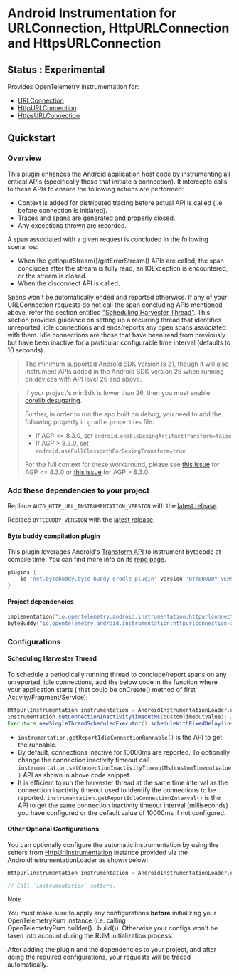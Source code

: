 # Android Instrumentation for URLConnection, HttpURLConnection and HttpsURLConnection

## Status : Experimental

Provides OpenTelemetry instrumentation for:
- [URLConnection](https://developer.android.com/reference/java/net/URLConnection)
- [HttpURLConnection](https://developer.android.com/reference/java/net/HttpURLConnection)
- [HttpsURLConnection](https://developer.android.com/reference/javax/net/ssl/HttpsURLConnection)

## Quickstart

### Overview

This plugin enhances the Android application host code by instrumenting all critical APIs (specifically those that initiate a connection). It intercepts calls to these APIs to ensure the following actions are performed:
- Context is added for distributed tracing before actual API is called (i.e before connection is initiated).
- Traces and spans are generated and properly closed.
- Any exceptions thrown are recorded.

A span associated with a given request is concluded in the following scenarios:
- When the getInputStream()/getErrorStream() APIs are called, the span concludes after the stream is fully read, an IOException is encountered, or the stream is closed.
- When the disconnect API is called.

Spans won't be automatically ended and reported otherwise. If any of your URLConnection requests do not call the span concluding APIs mentioned above, refer the section entitled ["Scheduling Harvester Thread"](#scheduling-harvester-thread). This section provides guidance on setting up a recurring thread that identifies unreported, idle connections and ends/reports any open spans associated with them. Idle connections are those that have been read from previously but have been inactive for a particular configurable time interval (defaults to 10 seconds).

> The minimum supported Android SDK version is 21, though it will also instrument APIs added in the Android SDK version 26 when running on devices with API level 26 and above.

> If your project's minSdk is lower than 26, then you must enable
> [corelib desugaring](https://developer.android.com/studio/write/java8-support#library-desugaring).
>
> Further, in order to run the app built on debug, you need to add the following property in `gradle.properties` file:
> - If AGP <= 8.3.0, set `android.enableDexingArtifactTransform=false`
> - If AGP > 8.3.0, set `android.useFullClasspathForDexingTransform=true`
>
> For the full context for these workaround, please see
> [this issue](https://issuetracker.google.com/issues/334281968) for AGP <= 8.3.0
> or [this issue](https://issuetracker.google.com/issues/230454566#comment18) for AGP > 8.3.0.

### Add these dependencies to your project

Replace `AUTO_HTTP_URL_INSTRUMENTATION_VERSION` with the [latest release](https://central.sonatype.com/search?q=g%3Aio.opentelemetry.android++a%3Ahttpurlconnection-library&smo=true).

Replace `BYTEBUDDY_VERSION` with the [latest release](https://search.maven.org/search?q=g:net.bytebuddy%20AND%20a:byte-buddy).

#### Byte buddy compilation plugin

This plugin leverages Android's [Transform API](https://developer.android.com/reference/tools/gradle-api/current/com/android/build/api/variant/ScopedArtifactsOperation#toTransform(com.android.build.api.artifact.ScopedArtifact,kotlin.Function1,kotlin.Function1,kotlin.Function1)) to instrument bytecode at compile time. You can find more info on its [repo page](https://github.com/raphw/byte-buddy/tree/master/byte-buddy-gradle-plugin/android-plugin).

```groovy
plugins {
    id 'net.bytebuddy.byte-buddy-gradle-plugin' version 'BYTEBUDDY_VERSION'
}
```

#### Project dependencies

```kotlin
implementation("io.opentelemetry.android.instrumentation:httpurlconnection-library:AUTO_HTTP_URL_INSTRUMENTATION_VERSION")
byteBuddy("io.opentelemetry.android.instrumentation:httpurlconnection-agent:AUTO_HTTP_URL_INSTRUMENTATION_VERSION")
```

### Configurations

#### Scheduling Harvester Thread

To schedule a periodically running thread to conclude/report spans on any unreported, idle connections, add the below code in the function where your application starts ( that could be onCreate() method of first Activity/Fragment/Service):
```Java
HttpUrlInstrumentation instrumentation = AndroidInstrumentationLoader.getInstrumentation(HttpUrlInstrumentation.class);
instrumentation.setConnectionInactivityTimeoutMs(customTimeoutValue); //This is optional. Replace customTimeoutValue with a long data type value which denotes the connection inactivity timeout in milli seconds. Defaults to 10000ms
Executors.newSingleThreadScheduledExecutor().scheduleWithFixedDelay(instrumentation.getReportIdleConnectionRunnable(), 0, instrumentation.getReportIdleConnectionInterval(), TimeUnit.MILLISECONDS);
```

- `instrumentation.getReportIdleConnectionRunnable()` is the API to get the runnable.
- By default, connections inactive for 10000ms are reported. To optionally change the connection inactivity timeout call `instrumentation.setConnectionInactivityTimeoutMs(customTimeoutValue)` API as shown in above code snippet.
- It is efficient to run the harvester thread at the same time interval as the connection inactivity timeout used to identify the connections to be reported. `instrumentation.getReportIdleConnectionInterval()` is the API to get the same connection inactivity timeout interval (milliseconds) you have configured or the default value of 10000ms if not configured.

#### Other Optional Configurations
You can optionally configure the automatic instrumentation by using the setters from [HttpUrlInstrumentation](library/src/main/java/io/opentelemetry/instrumentation/library/httpurlconnection/HttpUrlInstrumentation.kt)
instance provided via the AndroidInstrumentationLoader as shown below:

```java
HttpUrlInstrumentation instrumentation = AndroidInstrumentationLoader.getInstrumentation(HttpUrlInstrumentation.class);

// Call `instrumentation` setters.
```

> [!NOTE]
> You must make sure to apply any configurations **before** initializing your OpenTelemetryRum
> instance (i.e. calling OpenTelemetryRum.builder()...build()). Otherwise your configs won't be
> taken into account during the RUM initialization process.

After adding the plugin and the dependencies to your project, and after doing the required configurations, your requests will be traced automatically.
